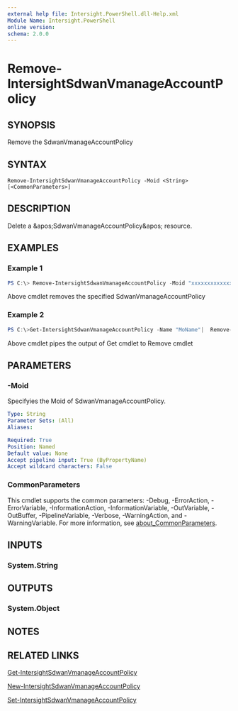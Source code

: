 ```yaml
---
external help file: Intersight.PowerShell.dll-Help.xml
Module Name: Intersight.PowerShell
online version:
schema: 2.0.0
---
```


# Remove-IntersightSdwanVmanageAccountPolicy

## SYNOPSIS
Remove the SdwanVmanageAccountPolicy

## SYNTAX

```
Remove-IntersightSdwanVmanageAccountPolicy -Moid <String> [<CommonParameters>]
```

## DESCRIPTION
Delete a &amp;apos;SdwanVmanageAccountPolicy&amp;apos; resource.

## EXAMPLES

### Example 1
```powershell
PS C:\> Remove-IntersightSdwanVmanageAccountPolicy -Moid "xxxxxxxxxxxxxxxxxxxxxxxxxxx"
```
Above cmdlet removes the specified SdwanVmanageAccountPolicy 

### Example 2
```powershell
PS C:\>Get-IntersightSdwanVmanageAccountPolicy -Name "MoName"|  Remove-IntersightSdwanVmanageAccountPolicy
```
Above cmdlet pipes the output of Get cmdlet to Remove cmdlet

## PARAMETERS

### -Moid
Specifyies the Moid of SdwanVmanageAccountPolicy.

```yaml
Type: String
Parameter Sets: (All)
Aliases:

Required: True
Position: Named
Default value: None
Accept pipeline input: True (ByPropertyName)
Accept wildcard characters: False
```

### CommonParameters
This cmdlet supports the common parameters: -Debug, -ErrorAction, -ErrorVariable, -InformationAction, -InformationVariable, -OutVariable, -OutBuffer, -PipelineVariable, -Verbose, -WarningAction, and -WarningVariable. For more information, see [about_CommonParameters](http://go.microsoft.com/fwlink/?LinkID=113216).

## INPUTS

### System.String

## OUTPUTS

### System.Object
## NOTES

## RELATED LINKS

[Get-IntersightSdwanVmanageAccountPolicy](./Get-IntersightSdwanVmanageAccountPolicy.md)

[New-IntersightSdwanVmanageAccountPolicy](./New-IntersightSdwanVmanageAccountPolicy.md)

[Set-IntersightSdwanVmanageAccountPolicy](./Set-IntersightSdwanVmanageAccountPolicy.md)

